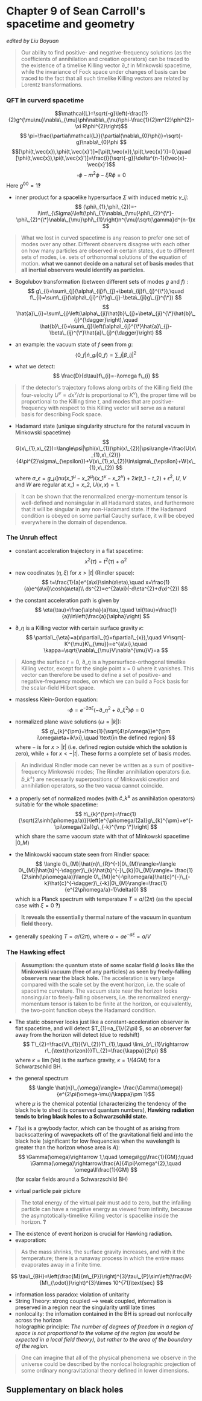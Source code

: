 # Chapter 9 of Sean Carroll's spacetime and geometry
_edited by Liu Boyuan_
> Our ability to find positive- and negative-frequency solutions (as the coefficients of annihilation and creation operators) can be traced to the existence of a timelike Killing vector $\partial\_{t}$ in MInkowski spacetime, while the invariance of Fock space under changes of basis can be traced to the fact that all such timelike Killing vectors are related by Lorentz transformations.

### QFT in curverd spacetime
$$\mathcal{L}=\sqrt{-g}\left(-\frac{1}{2}g^{\mu\nu}\nabla\_{\mu}\phi\nabla\_{\nu}\phi-\frac{1}{2}m^{2}\phi^{2}-\xi R\phi^{2}\right)$$
$$ \pi=\frac{\partial\mathcal{L}}{\partial(\nabla\_{0}\phi)}=\sqrt{-g}\nabla\_{0}\phi $$ 
$$[\phi(t,\vec{x}),\phi(t,\vec{x}')]=[\pi(t,\vec{x}),\pi(t,\vec{x}')]=0,\quad [\phi(t,\vec{x}),\pi(t,\vec{x}')]=\frac{i}{\sqrt{-g}}\delta^{n-1}(\vec{x}-\vec{x}')$$
$$ \square\phi-m^{2}\phi-\xi R\phi=0 $$
Here $g^{00}=1$**?**

- inner product for a spacelike hypersurface $\Sigma$ with induced metric $\gamma\_{ij}$:  
$$ (\phi\_{1},\phi\_{2})=-i\int\_{\Sigma}\left(\phi\_{1}\nabla\_{\mu}\phi\_{2}^{\*}-\phi\_{2}^{\*}\nabla\_{\mu}\phi\_{1}\right)n^{\mu}\sqrt{\gamma}d^{n-1}x $$

> What we lost in curved spacetime is any reason to prefer one set of modes over any other.
> Different observers disagree with each other on how many particles are observed in certain states, due to different sets of modes, i.e. sets of orthonormal solutions of the equation of motion. 
> **what we cannot  decide on a natural set of basis modes that all inertial observers would identify as particles.**

- Bogolubov transformation (between different sets of modes $g$ and $f$) :  
$$ g\_{i}=\sum\_{j}(\alpha\_{ij}f\_{j}+\beta\_{ij}f\_{j}^{\*}),\quad f\_{i}=\sum\_{j}(\alpha\_{ji}^{\*}g\_{j}-\beta\_{ji}g\_{j}^{\*})  $$
$$ \hat{a}\_{i}=\sum\_{j}\left(\alpha\_{ji}\hat{b}\_{j}+\beta\_{ji}^{\*}\hat{b}\_{j}^{\dagger}\right),\quad  \hat{b}\_{i}=\sum\_{j}\left(\alpha\_{ij}^{\*}\hat{a}\_{j}-\beta\_{ij}^{\*}\hat{a}\_{j}^{\dagger}\right) $$

- an example: the vacuum state of $f$ seen from $g$:  
$$\langle 0\_{f}|\hat{n}\_{gi}|0\_{f}\rangle =\sum\_{j}|\beta\_{ij}|^{2}$$

- what we detect:  
$$ \frac{D}{d\tau}f\_{i}=-i\omega f\_{i} $$

> If the detector's trajectory follows along  orbits of the Killing field (the four-velocity $U^{\nu}=dx^{\nu}/d\tau$ is proportional to $K^{\nu}$), the proper time will be proportional to the Killing time $t$, and modes that are positive-frequency with respect to this Killing vector will serve as a natural basis for describing Fock space. 

- Hadamard state (unique singularity structure for the natural vacuum in Minkowski spacetime)  
$$ G(x\_{1},x\_{2})=\langle\psi|\phi(x\_{1})\phi(x\_{2})|\psi\rangle=\frac{U(x\_{1},x\_{2})}{4\pi^{2}\sigma\_{\epsilon}}+V(x\_{1},x\_{2})\ln\sigma\_{\epsilon}+W(x\_{1},x\_{2}) $$
where $\sigma\_{\epsilon}=g\_{\mu]nu}(x\_{1}^{\mu}-x\_{2}^{\mu})(x\_{1}^{\nu}-x\_{2}^{\nu})+2i\epsilon(t\_{1}-t\_{2})+\epsilon^{2}$, $U$, $V$ and $W$ are regular at $x\_{1}=x\_{2}$, $U(x,x)=1$.

> It can be shown that the renormalized energy-momentum tensor is well-defined and nonsingular in all Hadamard states, and furthermore that it will be singular in any non-Hadamard state. 
> If the Hadamard condition is obeyed on some partial Cauchy surface, it will be obeyed everywhere in the domain of dependence.

### The Unruh effect
 - constant acceleration trajectory in a flat spacetime:  
 $$ x^{2}(\tau)=t^{2}(\tau)+\alpha^{2} $$
 
 - new coodinates ($\eta,\xi$) for $x>|t|$ (Rindler space):  
 $$ t=\frac{1}{a}e^{a\xi}\sinh(a\eta),\quad x=\frac{1}{a}e^{a\xi}\cosh(a\eta)\\
 ds^{2}=e^{2a\xi}(-d\eta^{2}+d\xi^{2}) $$
 
 - the constant acceleration path is given by  
 $$ \eta(\tau)=\frac{\alpha}{a}\tau,\quad \xi(\tau)=\frac{1}{a}\ln\left(\frac{a}{\alpha}\right) $$
 
 - $\partial\_{\eta}$ is a Killing vector with certain surface gravity $\kappa$:  
 $$ \partial\_{\eta}=a(x\partial\_{t}+t\partial\_{x}),\quad V=\sqrt{-K^{\mu}K\_{\mu}}=e^{a\xi},\quad \kappa=\sqrt{\nabla\_{\mu}V\nabla^{\mu}V}=a $$
 
> Along the surface $t = 0$, $\partial\_{\eta}$ is a hypersurface-orthogonal timelike Killing vector, except for the single point x = 0 where it vanishes. 
> This vector can therefore be used to define a set of positive- and negative-frequency modes, on which we can build a Fock basis for the scalar-field Hilbert space.

 - massless Klein-Gordon equation:  
 $$ \square\phi=e^{-2a\xi}(-\partial\_{\eta}^{2}+\partial\_{\xi}^{2})\phi=0 $$
 
 - normalized plane wave solutions ($\omega=|k|$):  
 $$ g\_{k}^{\pm}=\frac{1}{\sqrt{4\pi\omega}}e^{\pm i\omega\eta+ik\xi},\quad \text{in the defined region} $$
 where $-$ is for $x>|t|$ (i.e. defined region outside which the solution is zero), while $+$ for $x<-|t|$. These forms a complete set of basis modes.

> An individual Rindler mode can never be written as a sum of positive-frequency Minkowski modes;
> The Rindler annihilation operators (i.e. $\hat{b}\_{k}^{\pm}$) are necessarily superpositions of Minkowski creation and annihilation operators, so the two vacua cannot coincide.
 
 - a properly set of normalized modes (with $\hat{c}\_{k}^{\pm}$ as annihilation operators) suitable for the whole spacetime:  
 $$ h\_{k}^{\pm}=\frac{1}{\sqrt{2\sinh(\pi\omega/a)}}\left[e^{\pi\omega/(2a)}g\_{k}^{\pm}+e^{-\pi\omega/(2a)}g\_{-k}^{\mp \*}\right] $$
 which share the same vaccum state with that of Minkowski spacetime $|0\_{M}\rangle$
 
 - the Minkowski vaccum state seen from Rindler space:  
 $$ \langle 0\_{M}|\hat{n}\_{R}^{-}|0\_{M}\rangle=\langle 0\_{M}|\hat{b}^{-\dagger}\_{k}\hat{b}^{-}\_{k}|0\_{M}\rangle= \frac{1}{2\sinh(\pi\omega/a)}\langle 0\_{M}|e^{-\pi\omega/a}\hat{c}^{-}\_{-k}\hat{c}^{-\dagger}\_{-k}|0\_{M}\rangle=\frac{1}{e^{2\pi\omega/a}-1}\delta(0) $$
 which is a Planck spectrum with temperature $T=a/(2\pi)$ (as the special case with $\xi=0$ **?**)
 
> **It reveals the essentially thermal nature of the vacuum in quantum field theory.**

 - generally speaking $T=\alpha/(2\pi)$, where $\alpha=ae^{-a\xi}=a/V$
 
### The Hawking effect
> **Assumption: the  quantum state of some scalar field $\phi$ looks like the Minkowski vacuum (free of any particles) as seen by freely-falling observers near the black hole.** 
> The acceleration is very large compared with the scale set by the event horizon, i.e. the scale of spacetime curvature.
> The vacuum state near the horizon looks nonsingular to freely-falling observers, i.e. the renormalized energy-momentum tensor is taken to be finite at the horizon, or equivalently, the two-point function obeys the Hadamard condition.

- The static observer looks just like a constant-acceleration observer in flat spacetime, and will detect $T\_{1}=a\_{1}/(2\pi) $, so an observer far away from the horizon will detect (due to redshift)  
$$ T\_{2}=\frac{V\_{1}}{V\_{2}}T\_{1},\quad  \lim\_{r\_{1}\rightarrow r\_{\text{horizon}}}T\_{2}=\frac{\kappa}{2\pi} $$
where $\kappa=\lim(Va)$ is the surface gravity, $\kappa=1/(4GM)$ for a Schwarzschild BH.

- the general spectrum  
$$ \langle \hat{n}\_{\omega}\rangle= \frac{\Gamma(\omega)}{e^{2\pi(\omega-\mu)/\kappa}\pm 1}$$
 where $\mu$ is the chemical potential (characterizing the tendency of the black hole to shed its conserved quantum numbers), **Hawking radiation tends to bring black holes to a Schwarzschild state.**

 - $\Gamma(\omega)$ is a greybody factor, which can be thought of as arising from backscattering of wavepackets off of the gravitational field and into the black hole (significant for low frequencies when the wavelength is greater than the horizon whose area is $A$):  
 $$ \Gamma(\omega)\rightarrow 1,\quad \omega\gg\frac{1}{GM};\quad \Gamma(\omega)\rightarrow\frac{A}{4\pi}\omega^{2},\quad \omega\ll\frac{1}{GM} $$
 (for scalar fields around a Schwarzschild BH)
 
 - virtual particle pair picture  
 > The total energy of the virtual pair must add to zero, but the infailing particle can have a negative energy as viewed from infinity, because the asymptotically-timelike Killing vector is spacelike inside the horizon. **?**
 
- The existence of event horizon is crucial for Hawking radiation. 
- evaporation:  
> As the mass shrinks, the surface gravity increases, and with it the temperature; there is a runaway process in which the entire mass evaporates away in a finite time.

$$ \tau\_{BH}=\left(\frac{M}{m\_{P}}\right)^{3}\tau\_{P}\sim\left(\frac{M}{M\_{\odot}}\right)^{3}\times 10^{71}\text{sec} $$

 - information loss paradox: violation of unitarity
 - String Theory: strong coupled --\> weak coupled, information is preserved in a region near the singularity until late times
- nonlocality: the infomation contained in the BH is spread out nonlocally across the horizon  
holographic principle: _The number of degrees of freedom in a region of space is not proportional to the volume of the region (as would be expected in a local field theory), but rather to the area of the boundary of the region._
> One can imagine that all of the physical phenomena we observe in the universe could be described by the nonlocal holographic projection of some ordinary nongravitational theory defined in lower dimensions.

## Supplementary on black holes
 
 
 
